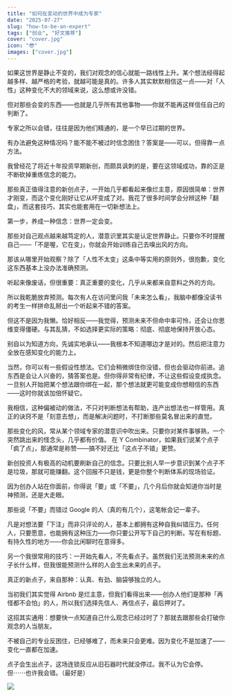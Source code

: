 ```yaml
---
title: "如何在变动的世界中成为专家"
date: "2025-07-27"
slug: "how-to-be-an-expert"
tags: ["创业", "好文推荐"]
cover: "cover.jpg"
icon: "😎"
images: ["cover.jpg"]
---
```

如果这世界是静止不变的，我们对观念的信心就能一路线性上升。某个想法经得起越多样、越严格的考验，就越可能是真的。许多人其实默默相信这一点——对「人性」这种变化不大的领域来说，这么想或许没错。



但对那些会变的东西——也就是几乎所有其他事物——你就不能再这样信任自己的判断了。



专家之所以会错，往往是因为他们精通的，是一个早已过期的世界。



有办法避免这种情况吗？能不能不被过时信念困住？答案是——可以，但得靠一点方法。



我曾经花了将近十年投资早期新创，而颇具讽刺的是，要在这领域成功，靠的正是不断砍掉重练信念的能力。



那些真正值得注意的新创点子，一开始几乎都看起来像烂主意，原因很简单：世界才刚变，而这个变化刚好让它从坏变成了对。我花了很多时间学会分辨这种「翻盘」，而这套技巧，其实也能套用在一切新想法上。



第一步，养成一种信念：世界一定会变。



那些对自己观点越来越笃定的人，潜意识里其实是认定世界静止。只要你不时提醒自己——「不是喔，它在变」，你就会开始训练自己去嗅出风的方向。



那该从哪里开始观察？除了「人性不太变」这条中等实用的原则外，很抱歉，变化这东西基本上没办法准确预测。



听起来像废话，但很重要：真正重要的变化，几乎从来都来自意料之外的方向。



所以我乾脆放弃预测。每次有人在访问里问我「未来怎么看」，我脑中都像没读书的考生一样拼命乱掰出一个听起来不错的答案。



但这不是因为我懒。恰好相反——我觉得，预测未来不但命中率可怜，还会让你思维变得僵硬。与其乱猜，不如选择更实际的策略：彻底、彻底地保持开放心态。



别自以为知道方向，先诚实地承认——我根本不知道哪边才是对的。然后把注意力全放在感知变化的能力上。



当然，你可以有一些假设性想法。它们会稍微绑住你没错，但也会驱动你前进。追东西是会让人兴奋的，猜答案也是。但你得非常有纪律，不让这些假设变成执念。
一旦别人开始把某个想法跟你绑在一起，那个想法就更可能变成你想相信的东西——这时你就该加倍怀疑它。



我相信，这种偏被动的做法，不只对判断想法有帮助，连产出想法也一样管用。真正的诀窍不是「刻意去想」，而是解决问题时，不打断那些莫名冒出来的直觉。



那些变化的风，常从某个领域专家的潜意识中吹出来。只要你对某件事够熟，一个突然跳出来的怪念头，几乎都有价值。
在 Y Combinator，如果我们说某个点子「疯了点」，那通常是称赞——搞不好还比「这点子不错」更赞。



新创投资人有极高的动机要刷新自己的信念。只要比别人早一步意识到某个点子不是垃圾，那就可能赚翻。这个回报不只是钱，更是你整个判断体系的现场验证。



因为创办人站在你面前，你得说「要」或「不要」，几个月后你就会知道你当时是神预测，还是大走眼。



那些说「不要」而错过 Google 的人（真的有几个），这笔帐会记一辈子。



凡是对想法要「下注」而非只评论的人，基本上都拥有这种自我纠错压力。任何人，只要愿意，也能拥有这种压力——你只要公开写下自己的判断。写在有标题、有持久性的地方——你会比闲聊时在意得多。



另一个我很常用的技巧：一开始先看人，不先看点子。虽然我们无法预测未来的点子长什么样，但我很能预测什么样的人会生出未来的点子。



真正的新点子，来自那种：认真、有劲、脑袋够独立的人。



当初我们其实觉得 Airbnb 是烂主意，但我们看得出来——创办人他们是那种「再怪都不会怕」的人，所以我们选择先信人、再信点子，最后押对了。



这招其实通用：想要快一点知道自己什么观念已经过时了？那就去跟那些会打破你观念的人当朋友。



不被自己的专业反困住，已经够难了，而未来只会更难。因为变化不是加速了——变化一直都在加速。



点子会生出点子，这场连锁反应从旧石器时代就没停过。我不认为它会停。
但⋯⋯也许我会错。（最好是）




![](https://prod-files-secure.s3.us-west-2.amazonaws.com/112d0858-5090-4d34-a606-b75eb8d65fd2/46476355-9cf3-4e99-9b7a-3531bc426380/1000202064.png?X-Amz-Algorithm=AWS4-HMAC-SHA256&X-Amz-Content-Sha256=UNSIGNED-PAYLOAD&X-Amz-Credential=ASIAZI2LB4662MUSVQXZ%2F20250824%2Fus-west-2%2Fs3%2Faws4_request&X-Amz-Date=20250824T153040Z&X-Amz-Expires=3600&X-Amz-Security-Token=IQoJb3JpZ2luX2VjEOr%2F%2F%2F%2F%2F%2F%2F%2F%2F%2FwEaCXVzLXdlc3QtMiJGMEQCIG%2B1E4FxSx25ybXPiernv6kS5Sd5DVeZjWujsNr53tgCAiAXqCO9WSQ15CkHQ3t9SUD3CrtF097qiezfsTgVde8BMyr%2FAwhDEAAaDDYzNzQyMzE4MzgwNSIMWQEo8kLDCxj0OP80KtwDMBj6MWrJgMhF9qWD3by4SKzY5DTcAiWd5Jiplv006panDZxEy0iH094YiTbQs2qYRwCXjFY8lriL6osTA6zIv67rGzuSq%2BrHRXA4WS%2FW9NhYg6uY%2FwFfe2tXaJy1OsfMiu2SQYzJXkmwk7fu3ZS9atkTs9i5uxXjS04%2BhcBtN5%2BVKMBIkgreAGOXzgcwvYyLgIC%2BkjrAAktmQuzoKm%2Blu9sulyIfzL4m0iGZHFJ9qW%2F3Cqm8mMB56AIawKpfxA0K1m6cROn87%2BiRQOd3GlApDZbc%2FvGaPSYoPgA7aEw%2Bur7qyHmY4dGFjy3h%2FKYupw7apcxRPrM1sR9Ema3jDHhnIzBGnHfrZpr2lmTIgZQIaX%2BUrrkYf0ZF1aJlfUH6dTM%2BIfgMpEvkcucVZtt%2FREWCu2%2B0Rj5tHc2rFFgMyU0e9zL9YUNwd0BxXYRaJ9Izqu0vZI9KaANmA1tl8U2QUWv0cxCNPAh%2BF%2FPzFsucOi2%2BHf7xEJ8GslBuklUOI%2F02UG9fow6EdH7LjwcxJIDTaU3QqB9OFZFG8C46g98USgiV6hXlLq8iDWhdf0rsDaxig%2FeaKQ%2BO7Vxg5ABPw9QZ27WwCOVe3bAFcgBdv9B4nEMnhISeUBzsv5zWVT78OLAw%2Fr6rxQY6pgHLl9WuqRV%2FzvGWgPleyDExmC%2FWSrm6jhovYvVENP2AI9TIox7aF5hgTj50AVRJTPS9OBfYk%2BEyevztq%2BJ8vmH%2BR77MkdGyVI5m2vazrdMm5y%2BohFHJxwMvEIWR8Dnv9J%2F5XeiZkQV2fPQxGk%2FNbd7OfGZon%2FxlWUjVQRacrY2kgjdJwsfAuNjvkW3ESKvE55USwvWrhVvUfzPMQl7cE3XXswmOpdTg&X-Amz-Signature=cfbf8fb411569848734d101b9cf8b618bb1efa00bea48cf0fba37906353edccb&X-Amz-SignedHeaders=host&x-amz-checksum-mode=ENABLED&x-id=GetObject)

